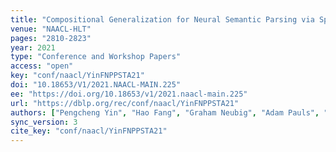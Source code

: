 ```yaml
---
title: "Compositional Generalization for Neural Semantic Parsing via Span-level Supervised Attention."
venue: "NAACL-HLT"
pages: "2810-2823"
year: 2021
type: "Conference and Workshop Papers"
access: "open"
key: "conf/naacl/YinFNPPSTA21"
doi: "10.18653/V1/2021.NAACL-MAIN.225"
ee: "https://doi.org/10.18653/v1/2021.naacl-main.225"
url: "https://dblp.org/rec/conf/naacl/YinFNPPSTA21"
authors: ["Pengcheng Yin", "Hao Fang", "Graham Neubig", "Adam Pauls", "Emmanouil Antonios Platanios", "Yu Su", "Sam Thomson", "Jacob Andreas"]
sync_version: 3
cite_key: "conf/naacl/YinFNPPSTA21"
---
```

